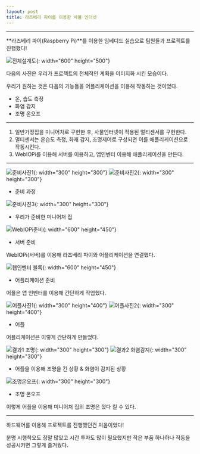 ```yaml
---
layout: post
title: 라즈베리 파이를 이용한 사물 인터넷
---
```

---

**라즈베리 파이(Raspberry Pi)**를 이용한 임베디드 실습으로 팀원들과 프로젝트를 진행했다!

![전체설계도](/images/pi_1.png){: width="600" height="500"}

다음의 사진은 우리가 프로젝트의 전체적인 계획을 이미지화 시킨 모습이다.


우리가 원하는 것은 다음의 기능들을 어플리케이션을 이용해 작동하는 것이었다.
- 온, 습도 측정
- 화염 감지
- 조명 온오프


---
1. 일반가정집을 미니어처로 구현한 후, 사물인터넷이 적용된 멀티센서를 구현한다.
2. 멀티센서는 온습도 측정, 화재 감지, 조명제어로 구성되면 이를 애플리케이션으로 작동시킨다.
3. WebIOPi를 이용해 서버를 이용하고, 앱인벤터 이용해 애플리케이션을 만든다.
---



![준비사진1](/images/pi_2.jpg){: width="300" height="300"}
![준비사진2](/images/pi_3.jpg){: width="300" height="300"}

- 준비 과정

![준비사진3](/images/pi_4.jpg){: width="300" height="300"}
- 우리가 준비한 미니어처 집

![WebIOPi준비](/images/pi_5.png){: width="600" height="450"}
- 서버 준비

WebIOPi(서버)를 이용해 라즈베리 파이와 어플리케이션을 연결했다.

![웹인벤터 블록](/images/pi_6.png){: width="600" height="450"}
- 어플리케이션 준비

어플은 앱 인벤터를 이용해 간단하게 작업했다.

![어플사진1](/images/pi_7.png){: width="300" height="400"}
![어플사진2](/images/pi_8.png){: width="300" height="400"}
- 어플
 
어플리케이션은 이렇게 간단하게 만들었다.

![결과1 조명](/images/pi_9.jpg){: width="300" height="300"}
![결과2 화염감지](/images/pi_10.jpg){: width="300" height="300"}
- 어플을 이용해 조명을 킨 상황 & 화염이 감지된 상황

![조명온오프](/images/run.gif){: width="300" height="300"}
- 조명 온오프

이렇게 어플을 이용해 미니어처 집의 조명은 껐다 킬 수 있다.

---

하드웨어를 이용해 프로젝트를 진행했던건 처음이었다!

분명 시행착오도 정말 많았고 시간 투자도 많이 필요했지만 작은 부품 하나하나 작동을 성공시키면 그렇게 즐거웠다.
